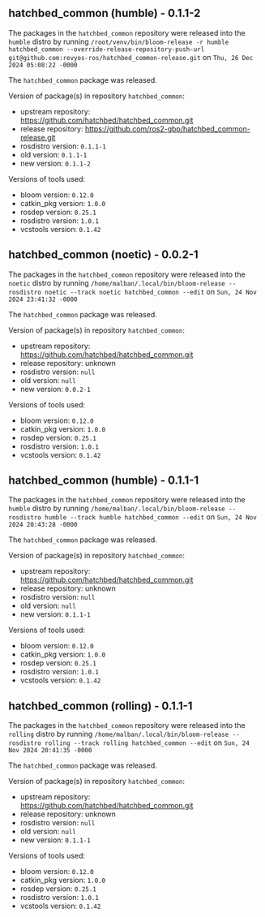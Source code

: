 ## hatchbed_common (humble) - 0.1.1-2

The packages in the `hatchbed_common` repository were released into the `humble` distro by running `/root/venv/bin/bloom-release -r humble hatchbed_common --override-release-repository-push-url git@github.com:revyos-ros/hatchbed_common-release.git` on `Thu, 26 Dec 2024 05:08:22 -0000`

The `hatchbed_common` package was released.

Version of package(s) in repository `hatchbed_common`:

- upstream repository: https://github.com/hatchbed/hatchbed_common.git
- release repository: https://github.com/ros2-gbp/hatchbed_common-release.git
- rosdistro version: `0.1.1-1`
- old version: `0.1.1-1`
- new version: `0.1.1-2`

Versions of tools used:

- bloom version: `0.12.0`
- catkin_pkg version: `1.0.0`
- rosdep version: `0.25.1`
- rosdistro version: `1.0.1`
- vcstools version: `0.1.42`


## hatchbed_common (noetic) - 0.0.2-1

The packages in the `hatchbed_common` repository were released into the `noetic` distro by running `/home/malban/.local/bin/bloom-release --rosdistro noetic --track noetic hatchbed_common --edit` on `Sun, 24 Nov 2024 23:41:32 -0000`

The `hatchbed_common` package was released.

Version of package(s) in repository `hatchbed_common`:

- upstream repository: https://github.com/hatchbed/hatchbed_common.git
- release repository: unknown
- rosdistro version: `null`
- old version: `null`
- new version: `0.0.2-1`

Versions of tools used:

- bloom version: `0.12.0`
- catkin_pkg version: `1.0.0`
- rosdep version: `0.25.1`
- rosdistro version: `1.0.1`
- vcstools version: `0.1.42`


## hatchbed_common (humble) - 0.1.1-1

The packages in the `hatchbed_common` repository were released into the `humble` distro by running `/home/malban/.local/bin/bloom-release --rosdistro humble --track humble hatchbed_common --edit` on `Sun, 24 Nov 2024 20:43:28 -0000`

The `hatchbed_common` package was released.

Version of package(s) in repository `hatchbed_common`:

- upstream repository: https://github.com/hatchbed/hatchbed_common.git
- release repository: unknown
- rosdistro version: `null`
- old version: `null`
- new version: `0.1.1-1`

Versions of tools used:

- bloom version: `0.12.0`
- catkin_pkg version: `1.0.0`
- rosdep version: `0.25.1`
- rosdistro version: `1.0.1`
- vcstools version: `0.1.42`


## hatchbed_common (rolling) - 0.1.1-1

The packages in the `hatchbed_common` repository were released into the `rolling` distro by running `/home/malban/.local/bin/bloom-release --rosdistro rolling --track rolling hatchbed_common --edit` on `Sun, 24 Nov 2024 20:41:35 -0000`

The `hatchbed_common` package was released.

Version of package(s) in repository `hatchbed_common`:

- upstream repository: https://github.com/hatchbed/hatchbed_common.git
- release repository: unknown
- rosdistro version: `null`
- old version: `null`
- new version: `0.1.1-1`

Versions of tools used:

- bloom version: `0.12.0`
- catkin_pkg version: `1.0.0`
- rosdep version: `0.25.1`
- rosdistro version: `1.0.1`
- vcstools version: `0.1.42`


